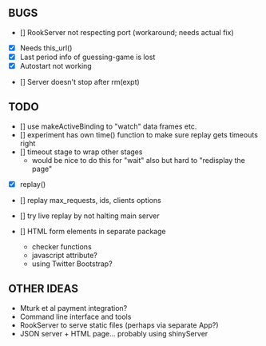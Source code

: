 BUGS
----

- [] RookServer not respecting port (workaround; needs actual fix)
- [x] Needs this_url()
- [x] Last period info of guessing-game is lost
- [x] Autostart not working
- [] Server doesn't stop after rm(expt)

TODO
----


- [] use makeActiveBinding to "watch" data frames etc.
- [] experiment has own time() function to make sure replay gets timeouts right
- [] timeout stage to wrap other stages
  - would be nice to do this for "wait" also but hard to "redisplay the page"

- [x] replay() 
- [] replay max_requests, ids, clients options
- [] try live replay by not halting main server

- [] HTML form elements in separate package
  - checker functions
  - javascript attribute?
  - using Twitter Bootstrap?


OTHER IDEAS
-----------

* Mturk et al payment integration?
* Command line interface and tools
* RookServer to serve static files (perhaps via separate App?)
* JSON server + HTML page... probably using shinyServer

